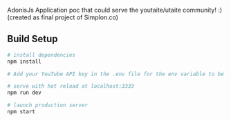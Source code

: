 AdonisJs Application poc that could serve the youtaite/utaite community! :) (created as final project of Simplon.co)

## Build Setup

``` bash
# install dependencies
npm install

# Add your YouTube API key in the .env file for the env variable to be used

# serve with hot reload at localhost:3333
npm run dev

# launch production server
npm start
```
